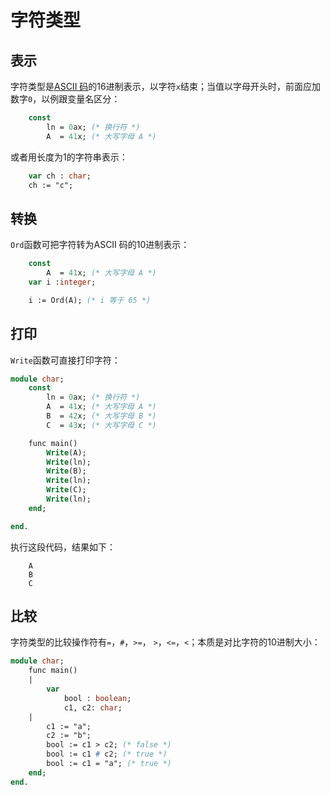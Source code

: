
字符类型
============

表示
-----

字符类型是[ASCII 码](https://www.asciitable.com/)的16进制表示，以字符`x`结束；当值以字母开头时，前面应加数字`0`，以例跟变量名区分：

```pascal
	const 
		ln = 0ax; (* 换行符 *)
		A  = 41x; (* 大写字母 A *)
```

或者用长度为1的字符串表示：

```pascal
	var ch : char;
	ch := "c";
```

转换
-----

`Ord`函数可把字符转为ASCII 码的10进制表示：

```pascal
	const 
		A  = 41x; (* 大写字母 A *)
	var i :integer;

	i := Ord(A); (* i 等于 65 *)

```

打印
-----

`Write`函数可直接打印字符：

```pascal
module char;
	const 
		ln = 0ax; (* 换行符 *)
		A  = 41x; (* 大写字母 A *)
		B  = 42x; (* 大写字母 B *)
		C  = 43x; (* 大写字母 C *)

	func main()
		Write(A);
		Write(ln);
		Write(B);
		Write(ln);
		Write(C);
		Write(ln);
	end;

end.
```

执行这段代码，结果如下：

```shell
	A
	B
	C
```

比较
-----

字符类型的比较操作符有`=`，`#`，`>=`， `>`，`<=`，`<`；本质是对比字符的10进制大小：
```pascal
module char;
	func main()
	|
		var 
			bool : boolean;
			c1, c2: char;
	|
		c1 := "a";
		c2 := "b";
		bool := c1 > c2; (* false *)
		bool := c1 # c2; (* true *)
		bool := c1 = "a"; (* true *)
	end;
end.
```